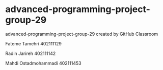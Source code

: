 # advanced-programming-project-group-29
advanced-programming-project-group-29 created by GitHub Classroom

Fateme Tamehri 402111129

Radin Jarireh 402111142

Mahdi Ostadmohammadi 402111453
